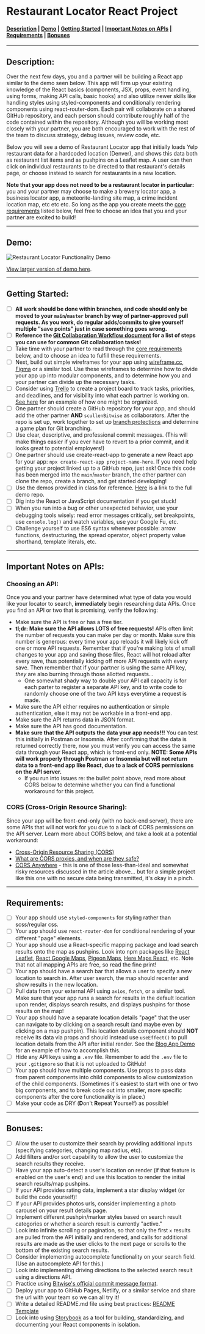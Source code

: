 # Restaurant Locator React Project

#### [Description](#description) | [Demo](#demo) | [Getting Started](#getting-started) | [Important Notes on APIs](#important-notes-on-apis) | [Requirements](#requirements) | [Bonuses](#bonuses)

---------

## Description:
Over the next few days, you and a partner will be building a React app similar to the demo seen below. This app will firm up your existing knowledge of the React basics (components, JSX, props, event handling, using forms, making API calls, basic hooks) and also utilize newer skills like handling styles using styled-components and conditionally rendering components using react-router-dom. Each pair will collaborate on a shared GitHub repository, and each person should contribute roughly half of the code contained within the repository. Although you will be working most closely with your partner, you are both encouraged to work with the rest of the team to discuss strategy, debug issues, review code, etc.

Below you will see a demo of Restaurant Locator app that initially loads Yelp restaurant data for a hardcoded location (Denver), and shows this data both as restaurant list items and as pushpins on a Leaflet map. A user can then click on individual restaurants to be directed to that restaurant's details page, or choose instead to search for restaurants in a new location.

**Note that your app does not need to be a restaurant locator in particular:** you and your partner may choose to make a brewery locator app, a business locator app, a meteorite-landing site map, a crime incident location map, etc etc etc. So long as the app you create meets the [core requirements](#requirements) listed below, feel free to choose an idea that you and your partner are excited to build!

---------

## Demo:

![Restaurant Locator Functionality Demo](restaurant-locator-demo.gif)

[View larger version of demo here](https://watch.screencastify.com/v/c36gH0DHv9bmw6N5AbRX).

---------

## Getting Started:

- [ ] **All work should be done within branches, and code should only be moved to your `main`/`master` branch by way of partner-approved pull requests. As you work, do regular adds/commits to give yourself multiple "save points" just in case something goes wrong.**
- [ ] **Reference the [Git Collaboration Workflow document](https://github.com/scullenBitwise/git-collaboration-workflow) for a list of steps you can use for common Git collaboration tasks!**
- [ ] Take time with your partner to read through the [core requirements](#requirements) below, and to choose an idea to fulfill these requirements.
- [ ] Next, build out simple wireframes for your app using [wireframe.cc](https://wireframe.cc/), [Figma](https://www.figma.com/) or a similar tool. Use these wireframes to determine how to divide your app up into modular components, and to determine how you and your partner can divide up the necessary tasks.
- [ ] Consider using [Trello](http://trello.com) to create a project board to track tasks, priorities, and deadlines, and for visibility into what each partner is working on. [See here](https://trello.com/b/WjhFXOdJ/demo-project-board) for an example of how one might be organized.
- [ ] One partner should create a GitHub repository for your app, and should add the other partner **AND** `scullenBitwise` as collaborators. After the repo is set up, work together to set up [branch protections](https://docs.github.com/en/enterprise-server@3.2/repositories/configuring-branches-and-merges-in-your-repository/defining-the-mergeability-of-pull-requests/about-protected-branches) and determine a game plan for Git branching.
- [ ] Use clear, descriptive, and professional commit messages. (This will make things easier if you ever have to revert to a prior commit, and it looks great to potential employers!)
- [ ] One partner should use create-react-app to generate a new React app for your app: `npx create-react-app project-name-here`. If you need help getting your project linked up to a GitHub repo, just ask! Once this code has been merged into the `main`/`master` branch, the other partner can clone the repo, create a branch, and get started developing!
- [ ] Use the demos provided in class for reference. [Here](https://github.com/scullenBitwise/react-apprenticeship) is a link to the full demo repo.
- [ ] Dig into the React or JavaScript documentation if you get stuck!
- [ ] When you run into a bug or other unexpected behavior, use your debugging tools wisely: read error messages critically, set breakpoints, use `console.log()` and watch variables, use your Google Fu, etc.
- [ ] Challenge yourself to use ES6 syntax whenever possible: arrow functions, destructuring, the spread operator, object property value shorthand, template literals, etc.

---------

## Important Notes on APIs:

### Choosing an API:
Once you and your partner have determined what type of data you would like your locator to search, **immediately** begin researching data APIs. Once you find an API or two that is promising, verify the following:

- Make sure the API is free or has a free tier.
- **tl;dr: Make sure the API allows LOTS of free requests!** APIs often limit the number of requests you can make per day or month. Make sure this number is generous: every time your app reloads it will likely kick off one or more API requests. Remember that if you're making lots of small changes to your app and saving those files, React will hot reload after every save, thus potentially kicking off more API requests with every save. Then remember that if your partner is using the same API key, *they* are also burning through those allotted requests...
  - One somewhat shady way to double your API call capacity is for each parter to register a separate API key, and to write code to randomly choose one of the two API keys everytime a request is made. 
- Make sure the API either requires no authentication or simple authentication, else it may not be workable in a front-end app.
- Make sure the API returns data in JSON format.
- Make sure the API has good documentation.
- **Make sure that the API outputs the data your app needs!!!** You can test this initially in Postman or Insomnia. After confirming that the data is returned correctly there, now you must verify you can access the same data through your React app, which is front-end only. **NOTE: Some APIs will work properly through Postman or Insomnia but will not return data to a front-end app like React, due to a lack of CORS permissions on the API server.**
    * If you run into issues re: the bullet point above, read more about CORS below to determine whether you can find a functional workaround for this project.

### CORS (Cross-Origin Resource Sharing):
Since your app will be front-end-only (with no back-end server), there are some APIs that will not work for you due to a lack of CORS permissions on the API server. Learn more about CORS below, and take a look at a potential workaround:

- [Cross-Origin Resource Sharing (CORS)](https://developer.mozilla.org/en-US/docs/Web/HTTP/CORS)
- [What are CORS proxies, and when are they safe?](https://httptoolkit.tech/blog/cors-proxies/)
- [CORS Anywhere](https://cors-anywhere.herokuapp.com/) - this is one of those less-than-ideal and somewhat risky resources discussed in the article above... but for a simple project like this one with no secure data being transmitted, it's okay in a pinch.

---------

## Requirements:

- [ ] Your app should use `styled-components` for styling rather than scss/regular css.
- [ ] Your app should use `react-router-dom` for conditional rendering of your different "page" elements.
- [ ] Your app should use a React-specific mapping package and load search results onto the map as pushpins. Look into npm packages like [React Leaflet](https://react-leaflet.js.org/), [React Google Maps](https://www.npmjs.com/package/@react-google-maps/api), [Pigeon Maps](https://www.npmjs.com/package/pigeon-maps), [Here Maps React](https://www.npmjs.com/package/here-maps-react-v2), etc. Note that not all mapping APIs are free, so read the fine print!
- [ ] Your app should have a search bar that allows a user to specify a new location to search in. After user search, the map should recenter and show results in the new location.
- [ ] Pull data from your external API using `axios`, `fetch`, or a similar tool. Make sure that your app runs a search for results in the default location upon render, displays search results, and displays pushpins for those results on the map!
- [ ] Your app should have a separate location details "page" that the user can navigate to by clicking on a search result (and maybe even by clicking on a map pushpin). This location details component should **NOT** receive its data via props and should instead use `useEffect()` to pull location details from the API after initial render. See the [Blog App Demo](https://github.com/scullenBitwise/react-apprenticeship/tree/main/react/11_react-router/3_blog-app) for an example of how to accomplish this.
- [ ] Hide any API keys using a `.env` file. Remember to add the `.env` file to your `.gitignore` so that it is not uploaded to GitHub!
- [ ] Your app should have multiple components. Use props to pass data from parent components into child components to allow customization of the child components. (Sometimes it's easiest to start with one or two big components, and to break code out into smaller, more specific components after the core functionality is in place.)
- [ ] Make your code as DRY (**D**on't **R**epeat **Y**ourself) as possible!

---------

## Bonuses:

- [ ] Allow the user to customize their search by providing additional inputs (specifying categories, changing map radius, etc).
- [ ] Add filters and/or sort capability to allow the user to customize the search results they receive.
- [ ] Have your app auto-detect a user's location on render (if that feature is enabled on the user's end) and use this location to render the initial search results/map pushpins.
- [ ] If your API provides rating data, implement a star display widget (or build the code yourself)!
- [ ] If your API provides photos urls, consider implementing a photo carousel on your result details page.
- [ ] Implement different pushpin/marker styles based on search result categories or whether a search result is currently "active."
- [ ] Look into infinite scrolling or pagination, so that only the first `x` results are pulled from the API initially and rendered, and calls for additional results are made as the user clicks to the next page or scrolls to the bottom of the existing search results.
- [ ] Consider implementing autocomplete functionality on your search field. (Use an autocomplete API for this.)
- [ ] Look into implementing driving directions to the selected search result using a directions API.
- [ ] Practice using [Bitwise's official commit message format](https://github.com/Shift3/standards-and-practices/blob/main/standards/commits.md).
- [ ] Deploy your app to GitHub Pages, Netlify, or a similar service and share the url with your team so we can all try it!
- [ ] Write a detailed README.md file using best practices: [README Template](https://gist.github.com/PurpleBooth/109311bb0361f32d87a2)
- [ ] Look into using [Storybook](https://storybook.js.org/docs/react/get-started/introduction) as a tool for building, standardizing, and documenting your React components in isolation.
